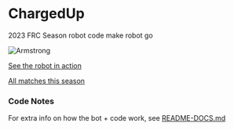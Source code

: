 # ChargedUp
2023 FRC Season robot code
make robot go

![Armstrong](https://user-images.githubusercontent.com/526701/235380634-d7d921d7-a1d5-4973-b459-074d71f78afe.png)

[See the robot in action](https://www.youtube.com/watch?v=rCgKatK5Oyw)

[All matches this season](https://www.thebluealliance.com/team/2811/2023)

### Code Notes
For extra info on how the bot + code work, see [README-DOCS.md](blob/main/README-DOCS.md)
